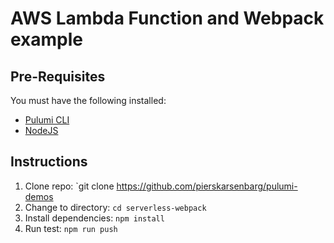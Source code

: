 # AWS Lambda Function and Webpack example

## Pre-Requisites

You must have the following installed: 

- [Pulumi CLI](https://www.pulumi.com/docs/get-started/install/)
- [NodeJS](https://nodejs.org/en/)

## Instructions

1. Clone repo: `git clone https://github.com/pierskarsenbarg/pulumi-demos
1. Change to directory: `cd serverless-webpack`
1. Install dependencies: `npm install`
1. Run test: `npm run push`